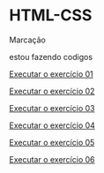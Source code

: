 # HTML-CSS
 Marcação

 estou fazendo codigos

<a href="https://viniciuszh21000.github.io/HTML-CSS/exercicios/ex01/borda.html">Executar o exercício 01</a>

<a href="https://viniciuszh21000.github.io/HTML-CSS/exercicios/ex02/pj01.html">Executar o exercício 02</a>

<a href="https://viniciuszh21000.github.io/HTML-CSS/exercicios/projeto/projeto01.html">Executar o exercício 03</a>

<a href="https://viniciuszh21000.github.io/HTML-CSS/exercicios/ex005/index.html">Executar o exercício 04</a>

<a href="https://viniciuszh21000.github.io/HTML-CSS/exercicios/passa-tempo/003/index.html">Executar o exercício 05</a>

<a href="https://viniciuszh21000.github.io/HTML-CSS/exercicios/passa-tempo/projeto005/004/index.html">Executar o exercício 06</a>
